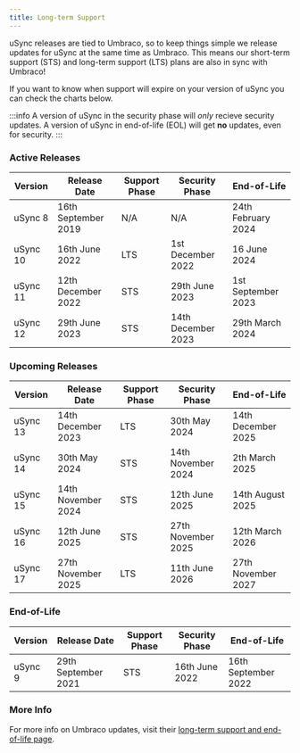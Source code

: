 ```yaml
---
title: Long-term Support
---
```


uSync releases are tied to Umbraco, so to keep things simple we release updates for uSync at the same time as Umbraco. This means our short-term support (STS) and long-term support (LTS) plans are also in sync with Umbraco!

If you want to know when support will expire on your version of uSync you can check the charts below.

:::info
A version of uSync in the security phase will *only* recieve security updates. A version of uSync in end-of-life (EOL) will get **no** updates, even for security.
:::



### Active Releases
| Version | Release Date | Support Phase | Security Phase | End-of-Life
|--|--|--|--|--|
uSync 8 |	 16th September 2019 |	N/A	| N/A |	24th February 2024 |	24th February 2025
uSync 10 |	16th June 2022 |	LTS |	1st December 2022 |	16 June 2024 |	16 June 2025
uSync 11 |	12th December 2022 |	STS |	29th June 2023 |	1st September 2023 |	1st December 2023
uSync 12 |	29th June 2023 |	STS |	14th December 2023 |	29th March 2024 |	29th June 2024


### Upcoming Releases
| Version | Release Date | Support Phase | Security Phase | End-of-Life
|--|--|--|--|--|
uSync 13 | 14th December 2023 | LTS |	30th May 2024 | 14th December 2025 | 14th December 2026
uSync 14 |	30th May 2024 | STS | 14th November 2024 | 2th March 2025 | 30th May 2025
uSync 15 |	14th November 2024 |	STS | 12th June 2025 | 14th August  2025 | 14th November 2025
uSync 16 |	12th June 2025 |	STS |	27th November  2025 |	12th March 2026 |	12th June 2026
uSync 17 |	27th November 2025 |	LTS |	11th June 2026 |	27th November 2027 |	27th November 2028

### End-of-Life
| Version | Release Date | Support Phase | Security Phase | End-of-Life
|--|--|--|--|--|
uSync 9 | 29th September 2021 | STS | 16th June 2022 | 16th September 2022 | 16th December 2022

### More Info

For more info on Umbraco updates, visit their [long-term support and end-of-life page](https://umbraco.com/products/knowledge-center/long-term-support-and-end-of-life/). 
